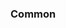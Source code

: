 <!-- Space: Projects -->
<!-- Parent: ZshAlacritty -->
<!-- Title: Examples ZshAlacritty -->
<!-- Label: Examples -->
<!-- Include: ./../disclaimer.md -->
<!-- Include: ac:toc -->

### Common
